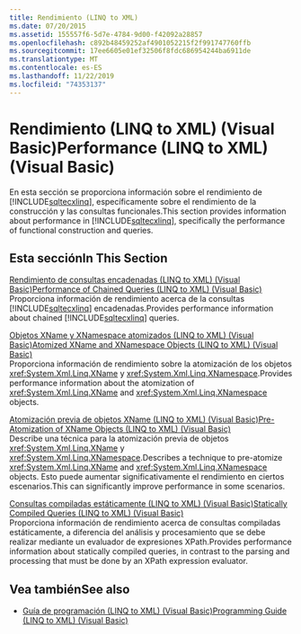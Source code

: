 ```yaml
---
title: Rendimiento (LINQ to XML)
ms.date: 07/20/2015
ms.assetid: 155557f6-5d7e-4784-9d00-f42092a28857
ms.openlocfilehash: c892b48459252af4901052215f2f991747760ffb
ms.sourcegitcommit: 17ee6605e01ef32506f8fdc686954244ba6911de
ms.translationtype: MT
ms.contentlocale: es-ES
ms.lasthandoff: 11/22/2019
ms.locfileid: "74353137"
---
```

# <a name="performance-linq-to-xml-visual-basic"></a><span data-ttu-id="b31a8-102">Rendimiento (LINQ to XML) (Visual Basic)</span><span class="sxs-lookup"><span data-stu-id="b31a8-102">Performance (LINQ to XML) (Visual Basic)</span></span>
<span data-ttu-id="b31a8-103">En esta sección se proporciona información sobre el rendimiento de [!INCLUDE[sqltecxlinq](~/includes/sqltecxlinq-md.md)], específicamente sobre el rendimiento de la construcción y las consultas funcionales.</span><span class="sxs-lookup"><span data-stu-id="b31a8-103">This section provides information about performance in [!INCLUDE[sqltecxlinq](~/includes/sqltecxlinq-md.md)], specifically the performance of functional construction and queries.</span></span>  
  
## <a name="in-this-section"></a><span data-ttu-id="b31a8-104">Esta sección</span><span class="sxs-lookup"><span data-stu-id="b31a8-104">In This Section</span></span>  
 [<span data-ttu-id="b31a8-105">Rendimiento de consultas encadenadas (LINQ to XML) (Visual Basic)</span><span class="sxs-lookup"><span data-stu-id="b31a8-105">Performance of Chained Queries (LINQ to XML) (Visual Basic)</span></span>](../../../../visual-basic/programming-guide/concepts/linq/performance-of-chained-queries-linq-to-xml.md)  
 <span data-ttu-id="b31a8-106">Proporciona información de rendimiento acerca de la consultas [!INCLUDE[sqltecxlinq](~/includes/sqltecxlinq-md.md)] encadenadas.</span><span class="sxs-lookup"><span data-stu-id="b31a8-106">Provides performance information about chained [!INCLUDE[sqltecxlinq](~/includes/sqltecxlinq-md.md)] queries.</span></span>  
  
 [<span data-ttu-id="b31a8-107">Objetos XName y XNamespace atomizados (LINQ to XML) (Visual Basic)</span><span class="sxs-lookup"><span data-stu-id="b31a8-107">Atomized XName and XNamespace Objects (LINQ to XML) (Visual Basic)</span></span>](../../../../visual-basic/programming-guide/concepts/linq/atomized-xname-and-xnamespace-objects-linq-to-xml.md)  
 <span data-ttu-id="b31a8-108">Proporciona información de rendimiento sobre la atomización de los objetos <xref:System.Xml.Linq.XName> y <xref:System.Xml.Linq.XNamespace>.</span><span class="sxs-lookup"><span data-stu-id="b31a8-108">Provides performance information about the atomization of <xref:System.Xml.Linq.XName> and <xref:System.Xml.Linq.XNamespace> objects.</span></span>  
  
 [<span data-ttu-id="b31a8-109">Atomización previa de objetos XName (LINQ to XML) (Visual Basic)</span><span class="sxs-lookup"><span data-stu-id="b31a8-109">Pre-Atomization of XName Objects (LINQ to XML) (Visual Basic)</span></span>](../../../../visual-basic/programming-guide/concepts/linq/pre-atomization-of-xname-objects-linq-to-xml.md)  
 <span data-ttu-id="b31a8-110">Describe una técnica para la atomización previa de objetos <xref:System.Xml.Linq.XName> y <xref:System.Xml.Linq.XNamespace>.</span><span class="sxs-lookup"><span data-stu-id="b31a8-110">Describes a technique to pre-atomize <xref:System.Xml.Linq.XName> and <xref:System.Xml.Linq.XNamespace> objects.</span></span> <span data-ttu-id="b31a8-111">Esto puede aumentar significativamente el rendimiento en ciertos escenarios.</span><span class="sxs-lookup"><span data-stu-id="b31a8-111">This can significantly improve performance in some scenarios.</span></span>  
  
 [<span data-ttu-id="b31a8-112">Consultas compiladas estáticamente (LINQ to XML) (Visual Basic)</span><span class="sxs-lookup"><span data-stu-id="b31a8-112">Statically Compiled Queries (LINQ to XML) (Visual Basic)</span></span>](../../../../visual-basic/programming-guide/concepts/linq/statically-compiled-queries-linq-to-xml.md)  
 <span data-ttu-id="b31a8-113">Proporciona información de rendimiento acerca de consultas compiladas estáticamente, a diferencia del análisis y procesamiento que se debe realizar mediante un evaluador de expresiones XPath.</span><span class="sxs-lookup"><span data-stu-id="b31a8-113">Provides performance information about statically compiled queries, in contrast to the parsing and processing that must be done by an XPath expression evaluator.</span></span>  
  
## <a name="see-also"></a><span data-ttu-id="b31a8-114">Vea también</span><span class="sxs-lookup"><span data-stu-id="b31a8-114">See also</span></span>

- [<span data-ttu-id="b31a8-115">Guía de programación (LINQ to XML) (Visual Basic)</span><span class="sxs-lookup"><span data-stu-id="b31a8-115">Programming Guide (LINQ to XML) (Visual Basic)</span></span>](../../../../visual-basic/programming-guide/concepts/linq/programming-guide-linq-to-xml.md)
